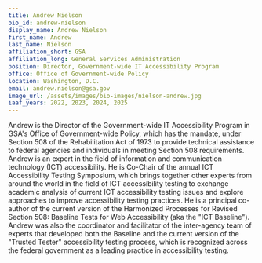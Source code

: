 ```yaml
---
title: Andrew Nielson
bio_id: andrew-nielson
display_name: Andrew Nielson
first_name: Andrew
last_name: Nielson
affiliation_short: GSA
affiliation_long: General Services Administration
position: Director, Government-wide IT Accessibility Program
office: Office of Government-wide Policy 
location: Washington, D.C.
email: andrew.nielson@gsa.gov
image_url: /assets/images/bio-images/nielson-andrew.jpg
iaaf_years: 2022, 2023, 2024, 2025
---
```

Andrew is the Director of the Government-wide IT Accessibility Program in GSA's Office of Government-wide Policy, which has the mandate, under Section 508 of the Rehabilitation Act of 1973 to provide technical assistance to federal agencies and individuals in meeting Section 508 requirements. Andrew is an expert in the field of information and communication technology (ICT) accessibility. He is Co-Chair of the annual ICT Accessibility Testing Symposium, which brings together other experts from around the world in the field of ICT accessibility testing to exchange academic analysis of current ICT accessibility testing issues and explore approaches to improve accessibility testing practices. He is a principal co-author of the current version of the Harmonized Processes for Revised Section 508: Baseline Tests for Web Accessibility (aka the "ICT Baseline"). Andrew was also the coordinator and facilitator of the inter-agency team of experts that developed both the Baseline and the current version of the "Trusted Tester" accessibility testing process, which is recognized across the federal government as a leading practice in accessibility testing.